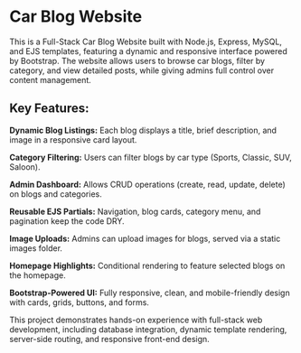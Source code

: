 # Car Blog Website

This is a Full-Stack Car Blog Website built with Node.js, Express, MySQL, and EJS templates, featuring a dynamic and responsive interface powered by Bootstrap. The website allows users to browse car blogs, filter by category, and view detailed posts, while giving admins full control over content management.

## Key Features:

__Dynamic Blog Listings:__ Each blog displays a title, brief description, and image in a responsive card layout.

__Category Filtering:__ Users can filter blogs by car type (Sports, Classic, SUV, Saloon).

__Admin Dashboard:__ Allows CRUD operations (create, read, update, delete) on blogs and categories.

__Reusable EJS Partials:__ Navigation, blog cards, category menu, and pagination keep the code DRY.

__Image Uploads:__ Admins can upload images for blogs, served via a static images folder.

__Homepage Highlights:__ Conditional rendering to feature selected blogs on the homepage.

__Bootstrap-Powered UI:__ Fully responsive, clean, and mobile-friendly design with cards, grids, buttons, and forms.

This project demonstrates hands-on experience with full-stack web development, including database integration, dynamic template rendering, server-side routing, and responsive front-end design.
